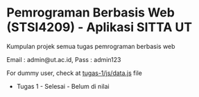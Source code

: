 # Pemrograman Berbasis Web (STSI4209) - Aplikasi SITTA UT
<p>Kumpulan projek semua tugas pemrograman berbasis web</p>
<p>Email : admin@ut.ac.id, Pass : admin123</p>
<p>For dummy user, check at <a href="https://github.com/Arstend/sitta-praktik-ut/blob/main/tugas-1/js/data.js">tugas-1/js/data.js</a> file</p>
<ul>
  <li>Tugas 1 - Selesai - Belum di nilai</li>
</ul>
